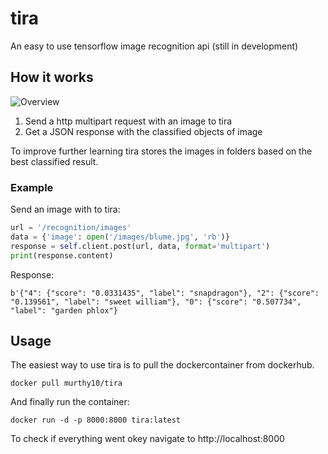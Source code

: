 # tira
An easy to use tensorflow image recognition api (still in development)

## How it works
![Overview](/tira.png)

1. Send a http multipart request with an image to tira
2. Get a JSON response with the classified objects of image

To improve further learning tira stores the images in folders based on the best classified result.

### Example
Send an image with to tira:
```python
url = '/recognition/images'
data = {'image': open('/images/blume.jpg', 'rb')}
response = self.client.post(url, data, format='multipart')
print(response.content)
```

Response:
```
b'{"4": {"score": "0.0331435", "label": "snapdragon"}, "2": {"score": "0.139561", "label": "sweet william"}, "0": {"score": "0.507734", "label": "garden phlox"}
```

## Usage
The easiest way to use tira is to pull the dockercontainer from dockerhub.

```
docker pull murthy10/tira
```

And finally run the container:

```
docker run -d -p 8000:8000 tira:latest
```

To check if everything went okey navigate to http://localhost:8000